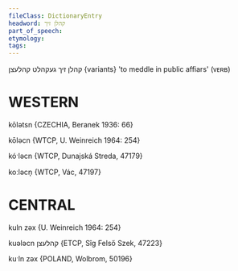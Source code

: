 ```yaml
---
fileClass: DictionaryEntry
headword: קהלן זיך
part_of_speech: 
etymology: 
tags: 
---
```

קהלן זיך
געקהלט
קהלעצן {variants}
'to meddle in public affiars' (ᴠᴇʀʙ)

WESTERN
========

kōlətsn {CZECHIA, Beranek 1936: 66}

kōləcn {WTCP, U. Weinreich 1964: 254}

kóˑləcn {WTCP, Dunajská Streda, 47179}

koːləcn̩ {WTCP, Vác, 47197}

CENTRAL
========

kuln zəx {U. Weinreich 1964: 254}

kuələcn קהלעצן {ETCP, Sîg Felső Szek, 47223}

kuˑln zəx {POLAND, Wolbrom, 50196}
